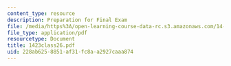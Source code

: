 ```yaml
---
content_type: resource
description: Preparation for Final Exam
file: /media/https%3A/open-learning-course-data-rc.s3.amazonaws.com/14-23-government-regulation-of-industry-spring-2003/228ab6258851af31fc8aa2927caaa874_1423class26.pdf
file_type: application/pdf
resourcetype: Document
title: 1423class26.pdf
uid: 228ab625-8851-af31-fc8a-a2927caaa874
---
```

